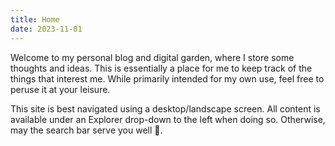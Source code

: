 ```yaml
---
title: Home
date: 2023-11-01
---
```

Welcome to my personal blog and digital garden, where I store some thoughts and ideas. This is essentially a place for me to keep track of the things that interest me. While primarily intended for my own use, feel free to peruse it at your leisure. 

This site is best navigated using a desktop/landscape screen. All content is available under an Explorer drop-down to the left when doing so. Otherwise, may the search bar serve you well 🤷.